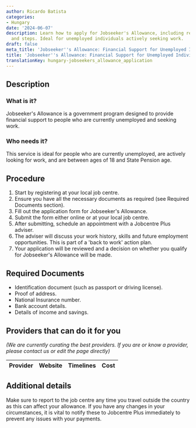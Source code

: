 ```yaml
---
author: Ricardo Batista
categories:
- Hungary
date: '2024-06-07'
description: Learn how to apply for Jobseeker's Allowance, including required documents
  and steps. Ideal for unemployed individuals actively seeking work.
draft: false
meta_title: 'Jobseeker''s Allowance: Financial Support for Unemployed Individuals'
title: 'Jobseeker''s Allowance: Financial Support for Unemployed Individuals'
translationKey: hungary-jobseekers_allowance_application
---
```


## Description
### What is it?
Jobseeker's Allowance is a government program designed to provide financial support to people who are currently unemployed and seeking work.

### Who needs it?
This service is ideal for people who are currently unemployed, are actively looking for work, and are between ages of 18 and State Pension age. 

## Procedure
1. Start by registering at your local job centre.
2. Ensure you have all the necessary documents as required (see Required Documents section). 
3. Fill out the application form for Jobseeker's Allowance.
4. Submit the form either online or at your local job centre.
5. After submitting, schedule an appointment with a Jobcentre Plus adviser.
6. The adviser will discuss your work history, skills and future employment opportunities. This is part of a 'back to work' action plan.
7. Your application will be reviewed and a decision on whether you qualify for Jobseeker's Allowance will be made. 

## Required Documents
- Identification document (such as passport or driving license).
- Proof of address.
- National Insurance number.
- Bank account details.
- Details of income and savings.

## Providers that can do it for you

_(We are currently curating the best providers. If you are or know a provider, please contact us or edit the page directly)_

| Provider        |     Website     |     Timelines    |       Cost      |
| --------------- | --------------- |  :-------------: | :-------------: |

## Additional details
Make sure to report to the job centre any time you travel outside the country as this can affect your allowance. If you have any changes in your circumstances, it is vital to notify these to Jobcentre Plus immediately to prevent any issues with your payments.